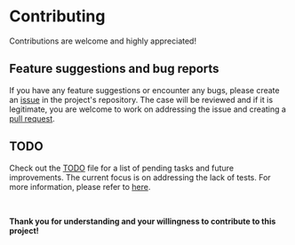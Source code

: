 # Contributing

Contributions are welcome and highly appreciated!

## Feature suggestions and bug reports

If you have any feature suggestions or encounter any bugs, please create an [issue](https://github.com/realshouzy/auto-file-sorter/issues) in the project's repository. The case will be reviewed and if it is legitimate, you are welcome to work on addressing the issue and creating a [pull request](https://github.com/realshouzy/auto-file-sorter/pulls).

## TODO

Check out the [TODO](/TODO.md) file for a list of pending tasks and future improvements. The current focus is on addressing the lack of tests. For more information, please refer to [here](/README.md#regarding-the-lack-of-tests).

</br>

**Thank you for understanding and your willingness to contribute to this project!**

